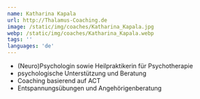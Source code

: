 ```yaml
---
name: Katharina Kapala
url: http://Thalamus-Coaching.de
image: /static/img/coaches/Katharina_Kapala.jpg
webp: /static/img/coaches/Katharina_Kapala.webp
tags: ''
languages: 'de'
---
```


<ul><li>(Neuro)Psychologin sowie Heilpraktikerin für Psychotherapie</li><li>psychologische Unterstützung und Beratung</li><li>Coaching basierend auf ACT</li><li>Entspannungsübungen und Angehörigenberatung&nbsp;</li></ul>